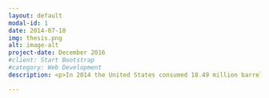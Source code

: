 ```yaml
---
layout: default
modal-id: 1
date: 2014-07-18
img: thesis.png
alt: image-alt
project-date: December 2016
#client: Start Bootstrap
#category: Web Development
description: <p>In 2014 the United States consumed 18.49 million barrels of oil a day, 70 percent of which was used in transportation. Reducing this dependence on fossil fuel technologies is critical to the nation's security, economic stability, and environmental stewardship. Oil is a politically volatile, increasingly scarce resource that releases greenhouse gases when combusted and, as a result, is not sustainable at its current rate of consumption.</p><p>Reactions in internal combustion and gas turbine engines operate at elevated temperatures and pressures, and are primarily driven by turbulent premixed and partially premixed combustion of hydrocarbon fuels.  Current estimates suggest there is nearly one passenger car per individual living in the United States.  This statistic excludes delivery, public transit, and emergency vehicles as well as air and water transport vehicles.  These vehicles use large-hydrocarbon liquid fuels such as gasoline, diesel, and jet fuel and will for the foreseeable future.</p><p>The turbulent flame speed is the rate at which a flame front propagates in an unburned turbulent fuel-air mixture.  This measure is important to the fidelity of combustion models used in engine design and provides a means of directly analyzing and comparing fuels.  However, turbulent flame speeds for most large-hydrocarbon fuels are not known. Thus, an accurate understanding of turbulent flame speeds is required to help overcome current challenges present in engine design.</p><p>An improved understanding of the turbulent combustion of large-hydrocarbon fuels used in transportation technologies is currently needed. This is motivated by the significance of the turbulent flame speeds in evaluating combustion models, and the ubiquity of large-hydrocarbon fuels. In my thesis I investigate the effects of local turbulent fluctuation on global combustion phenomenon such as the turbulent flame speed for these large-hydrocarbon fuels.</p><p><a href="http://hdl.handle.net/1957/60072"><strong>Access Full Text Here</strong></a></p>

---
```

